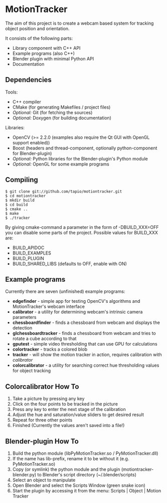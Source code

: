 MotionTracker
=============

The aim of this project is to create a webcam based system for tracking object position and orientation.

It consists of the following parts:

* Library component with C++ API
* Example programs (also C++)
* Blender plugin with minimal Python API
* Documentation

Dependencies
------------

Tools:

* C++ compiler
* CMake (for generating Makefiles / project files)
* _Optional:_ Git (for fetching the sources)
* _Optional:_ Doxygen (for building documentation)

Libraries:

* OpenCV (>= 2.2.0 (examples also require the Qt GUI with OpenGL support enabled))
* Boost (headers and thread-component, optionally python-component for Blender-plugin)
* _Optional:_ Python libraries for the Blender-plugin's Python module
* _Optional:_ OpenGL for some example programs

Compiling
---------
    $ git clone git://github.com/tapio/motiontracker.git
    $ cd motiontracker
    $ mkdir build
    $ cd build
    $ cmake ..
    $ make
    $ ./tracker

By giving cmake-command a parameter in the form of -DBUILD\_XXX=OFF you can disable some parts of the project. Possible values for BUILD\_XXX are:

* BUILD_APIDOC
* BUILD_EXAMPLES
* BUILD_PLUGIN
* BUILD\_SHARED\_LIBS (defaults to OFF, enable with ON)

<!-- (Note to people who read the plain text version instead of formatted: backslash-underscore means just underscore.) -->

Example programs
----------------
Currently there are seven (unfinished) example programs:

* __edgefinder__ - simple app for testing OpenCV's algorithms and MotionTracker's webcam interface
* __calibrator__ - a utility for determining webcam's intrinsic camera parameters
* __chessboardfinder__ - finds a chessboard from webcam and displays the detection
* __glchessboardtracker__ - finds a chessboard from webcam and tries to rotate a cube according to that
* __gputest__ - simple video thresholding that can use GPU for calculations
* __colortracker__ - tracks a colored blob
* __tracker__ - will show the motion tracker in action, requires calibration with _calibrator_
* __colorcalibrator__ - a utility for searching correct hue thresholding values for object tracking

Colorcalibrator How To
----------------------
1. Take a picture by pressing any key
2. Click on the four points to be tracked in the picture
3. Press any key to enter the next stage of the calibration
4. Adjust the hue and saturation/value sliders to get desired result
5. Repeat for three other points
6. Finished (Currently the values aren't saved into a file!)

Blender-plugin How To
---------------------
1. Build the python module (libPyMotionTracker.so / PyMotionTracker.dll)
2. If the name has lib-prefix, rename it to be without it (e.g. PyMotionTracker.so)
3. Copy (or symlink) the python module and the plugin (motiontracker-blender.py) to Blender's script directory (~/.blender/scripts)
4. Select an object to manipulate
5. Open Blender and select the Scripts Window (green snake icon)
6. Start the plugin by accessing it from the menu: Scripts | Object | Motion Tracker

